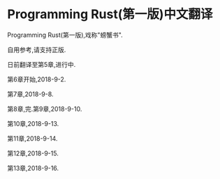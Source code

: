 # Programming Rust(第一版)中文翻译

Programming Rust(第一版),戏称"螃蟹书".

自用参考,请支持正版.

日前翻译至第5章,进行中.

第6章开始,2018-9-2.

第7章,2018-9-8.

第8章,完.第9章,2018-9-10.

第10章,2018-9-13.

第11章,2018-9-14.

第12章,2018-9-15.

第13章,2018-9-16.
